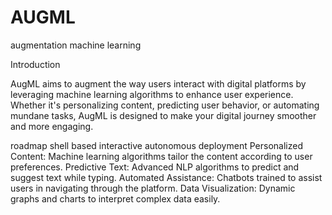 # AUGML
augmentation machine learning<br />

Introduction

AugML aims to augment the way users interact with digital platforms by leveraging machine learning algorithms to enhance user experience. Whether it's personalizing content, predicting user behavior, or automating mundane tasks, AugML is designed to make your digital journey smoother and more engaging.

roadmap
    shell based interactive autonomous deployment
    Personalized Content: Machine learning algorithms tailor the content according to user preferences.
    Predictive Text: Advanced NLP algorithms to predict and suggest text while typing.
    Automated Assistance: Chatbots trained to assist users in navigating through the platform.
    Data Visualization: Dynamic graphs and charts to interpret complex data easily.
